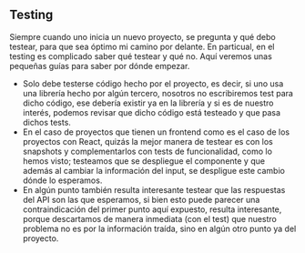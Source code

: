 ## Testing

Siempre cuando uno inicia un nuevo proyecto, se pregunta y qué debo testear,
para que sea óptimo mi camino por delante. En particual, en el testing es
complicado saber qué testear y qué no. Aquí veremos unas pequeñas guías para
saber por dónde empezar.

- Solo debe testerse código hecho por el proyecto, es decir, si uno usa una
  librería hecho por algún tercero, nosotros no escribiremos test para dicho
  código, ese debería existir ya en la librería y si es de nuestro interés,
  podemos revisar que dicho código está testeado y que pasa dichos tests.
- En el caso de proyectos que tienen un frontend como es el caso de los
  proyectos con React, quizás la mejor manera de testear es con los snapshots
  y complementarlos con tests de funcionalidad, como lo hemos visto; testeamos
  que se despliegue el componente y que además al cambiar la información del
  input, se despligue este cambio dónde lo esperamos.
- En algún punto también resulta interesante testear que las respuestas del API
  son las que esperamos, si bien esto puede parecer una contraindicación del
  primer punto aquí expuesto, resulta interesante, porque descartamos de
  manera inmediata (con el test) que nuestro problema no es por la información
  traída, sino en algún otro punto ya del proyecto.
